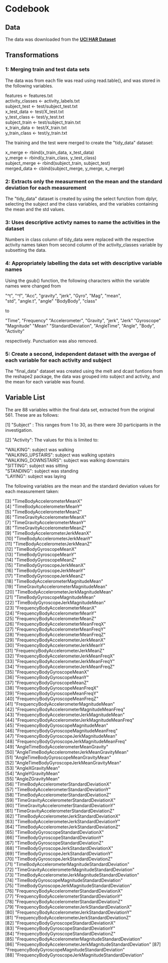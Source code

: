 # Codebook #

## Data ##

The data was downloaded from the  **[UCI HAR Dataset](http://archive.ics.uci.edu/ml/datasets/Human+Activity+Recognition+Using+Smartphones)**

## Transformations ##

### 1: Merging train and test data sets ###

The data was from each file was read using read.table(), and was stored in the following variables. <p> 

features <- features.txt   <br>
activity_classes <- activity_labels.txt  <br>
subject_test <- test/subject_test.txt   <br>
x_test_data <- test/X_test.txt   <br>
y_test_class <- test/y_test.txt <br>
subject_train <- test/subject_train.txt  <br>
x_train_data <- test/X_train.txt  <br>
y_train_class <- test/y_train.txt   <br>


The training and the test were merged to create the "tidy_data" dataset: <p>
 
x_merge <- rbind(x_train_data, x_test_data) <br>
y_merge <- rbind(y_train_class, y_test_class) <br>
subject_merge <- rbind(subject_train, subject_test) <br>
merged_data <- cbind(subject_merge, y_merge, x_merge) <br>

### 2: Extracts only the measurment on the mean and the standard deviation for each measurement ###
 
 The "tidy_data" dataset is created by using the select function from dplyr, selecting the subject and the class variables, and the variables containing the mean and the std values. 
 
### 3: Uses descriptive activty names to name the activities in the dataset ###
 
Numbers in class column of tidy_data were replaced with the respective activity names taken from second column of the activity_classes variable by subsetting the data.
              
### 4: Appropriately labelling the data set with descriptive variable names ###

Using the gsub() function, the following characters within the variable names were changed from  <br>

"^t", "^f", "Acc", "gravity", "jerk", "Gyro", "Mag", "mean",  
"std", "angle.t", "angle" "BodyBody", "class"  <br>

to  <br>

"Time", "Frequency" "Accelerometer", "Gravity", 
"jerk", "Jerk" "Gyroscope" "Magnitude" "Mean" "StandardDeviation", "AngleTime", "Angle", "Body", "Activity"  <br>
 
respectively. Punctuation was also removed. 

### 5: Create a second, independent dataset with the avergae of each variable for each activity and subject ###
 
The "final_data" dataset was created using the melt and dcast funtions from the reshape2 package, the data was grouped into subject and activity, and the mean for each variable was found.
 
## Variable List ##

The are 88 variables within the final data set, extracted from the original 561. These are as follows: <br>

 [1] "Subject" : This ranges from 1 to 30, as there were 30 participants in the investigation.   
 
 [2] "Activity": The values for this is limited to:  <br>
 
 "WALKING": subject was walking  <br>
 "WALKING_UPSTAIRS": subject was walking upstairs  <br>
 "WALKING_DOWNSTAIRS": subject was walking downstairs  <br>
 "SITTING": subject was sitting  <br>
 "STANDING": subject was standing  <br>
 "LAYING": subject was laying  <p>
 
 The following variables are the mean and the standard deviation values for each measurement taken: <br>
 
 [3] "TimeBodyAccelerometerMeanX"                              
 [4] "TimeBodyAccelerometerMeanY"                              
 [5] "TimeBodyAccelerometerMeanZ"                              
 [6] "TimeGravityAccelerometerMeanX"                           
 [7] "TimeGravityAccelerometerMeanY"                           
 [8] "TimeGravityAccelerometerMeanZ"                           
 [9] "TimeBodyAccelerometerJerkMeanX"                          
[10] "TimeBodyAccelerometerJerkMeanY"                          
[11] "TimeBodyAccelerometerJerkMeanZ"                          
[12] "TimeBodyGyroscopeMeanX"                                  
[13] "TimeBodyGyroscopeMeanY"                                  
[14] "TimeBodyGyroscopeMeanZ"                                  
[15] "TimeBodyGyroscopeJerkMeanX"                              
[16] "TimeBodyGyroscopeJerkMeanY"                              
[17] "TimeBodyGyroscopeJerkMeanZ"                              
[18] "TimeBodyAccelerometerMagnitudeMean"                      
[19] "TimeGravityAccelerometerMagnitudeMean"                   
[20] "TimeBodyAccelerometerJerkMagnitudeMean"                  
[21] "TimeBodyGyroscopeMagnitudeMean"                          
[22] "TimeBodyGyroscopeJerkMagnitudeMean"                      
[23] "FrequencyBodyAccelerometerMeanX"                         
[24] "FrequencyBodyAccelerometerMeanY"                         
[25] "FrequencyBodyAccelerometerMeanZ"                         
[26] "FrequencyBodyAccelerometerMeanFreqX"                     
[27] "FrequencyBodyAccelerometerMeanFreqY"                     
[28] "FrequencyBodyAccelerometerMeanFreqZ"                     
[29] "FrequencyBodyAccelerometerJerkMeanX"                     
[30] "FrequencyBodyAccelerometerJerkMeanY"                     
[31] "FrequencyBodyAccelerometerJerkMeanZ"                     
[32] "FrequencyBodyAccelerometerJerkMeanFreqX"                 
[33] "FrequencyBodyAccelerometerJerkMeanFreqY"                 
[34] "FrequencyBodyAccelerometerJerkMeanFreqZ"                 
[35] "FrequencyBodyGyroscopeMeanX"                             
[36] "FrequencyBodyGyroscopeMeanY"                             
[37] "FrequencyBodyGyroscopeMeanZ"                             
[38] "FrequencyBodyGyroscopeMeanFreqX"                         
[39] "FrequencyBodyGyroscopeMeanFreqY"                         
[40] "FrequencyBodyGyroscopeMeanFreqZ"                         
[41] "FrequencyBodyAccelerometerMagnitudeMean"                 
[42] "FrequencyBodyAccelerometerMagnitudeMeanFreq"             
[43] "FrequencyBodyAccelerometerJerkMagnitudeMean"             
[44] "FrequencyBodyAccelerometerJerkMagnitudeMeanFreq"         
[45] "FrequencyBodyGyroscopeMagnitudeMean"                     
[46] "FrequencyBodyGyroscopeMagnitudeMeanFreq"                 
[47] "FrequencyBodyGyroscopeJerkMagnitudeMean"                 
[48] "FrequencyBodyGyroscopeJerkMagnitudeMeanFreq"             
[49] "AngleTimeBodyAccelerometerMeanGravity"                   
[50] "AngleTimeBodyAccelerometerJerkMeanGravityMean"           
[51] "AngleTimeBodyGyroscopeMeanGravityMean"                   
[52] "AngleTimeBodyGyroscopeJerkMeanGravityMean"               
[53] "AngleXGravityMean"                                       
[54] "AngleYGravityMean"                                       
[55] "AngleZGravityMean"                                       
[56] "TimeBodyAccelerometerStandardDeviationX"                 
[57] "TimeBodyAccelerometerStandardDeviationY"                 
[58] "TimeBodyAccelerometerStandardDeviationZ"                 
[59] "TimeGravityAccelerometerStandardDeviationX"              
[60] "TimeGravityAccelerometerStandardDeviationY"              
[61] "TimeGravityAccelerometerStandardDeviationZ"              
[62] "TimeBodyAccelerometerJerkStandardDeviationX"             
[63] "TimeBodyAccelerometerJerkStandardDeviationY"             
[64] "TimeBodyAccelerometerJerkStandardDeviationZ"             
[65] "TimeBodyGyroscopeStandardDeviationX"                     
[66] "TimeBodyGyroscopeStandardDeviationY"                     
[67] "TimeBodyGyroscopeStandardDeviationZ"                     
[68] "TimeBodyGyroscopeJerkStandardDeviationX"                 
[69] "TimeBodyGyroscopeJerkStandardDeviationY"                 
[70] "TimeBodyGyroscopeJerkStandardDeviationZ"                 
[71] "TimeBodyAccelerometerMagnitudeStandardDeviation"         
[72] "TimeGravityAccelerometerMagnitudeStandardDeviation"      
[73] "TimeBodyAccelerometerJerkMagnitudeStandardDeviation"     
[74] "TimeBodyGyroscopeMagnitudeStandardDeviation"             
[75] "TimeBodyGyroscopeJerkMagnitudeStandardDeviation"         
[76] "FrequencyBodyAccelerometerStandardDeviationX"            
[77] "FrequencyBodyAccelerometerStandardDeviationY"            
[78] "FrequencyBodyAccelerometerStandardDeviationZ"            
[79] "FrequencyBodyAccelerometerJerkStandardDeviationX"        
[80] "FrequencyBodyAccelerometerJerkStandardDeviationY"        
[81] "FrequencyBodyAccelerometerJerkStandardDeviationZ"        
[82] "FrequencyBodyGyroscopeStandardDeviationX"                
[83] "FrequencyBodyGyroscopeStandardDeviationY"                
[84] "FrequencyBodyGyroscopeStandardDeviationZ"                
[85] "FrequencyBodyAccelerometerMagnitudeStandardDeviation"    
[86] "FrequencyBodyAccelerometerJerkMagnitudeStandardDeviation"
[87] "FrequencyBodyGyroscopeMagnitudeStandardDeviation"        
[88] "FrequencyBodyGyroscopeJerkMagnitudeStandardDeviation"  






